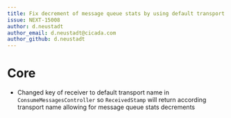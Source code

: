 ```yaml
---
title: Fix decrement of message queue stats by using default transport name for receiver in admin message queue
issue: NEXT-15008
author: d.neustadt
author_email: d.neustadt@cicada.com 
author_github: d.neustadt
---
```

# Core
* Changed key of receiver to default transport name in `ConsumeMessagesController` so `ReceivedStamp` will return according transport name allowing for message queue stats decrements
